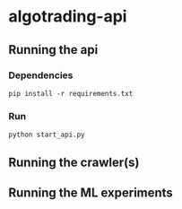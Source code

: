 # algotrading-api

## Running the api

### Dependencies

`pip install -r requirements.txt`

### Run

`python start_api.py`

## Running the crawler(s)

## Running the ML experiments
